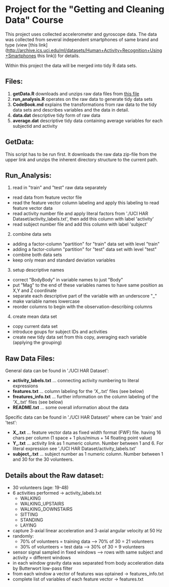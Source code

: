# Project for the "Getting and Cleaning Data" Course

This project uses collected accelerometer and gyroscope data.
The data was collected from several independent smartphones of
same brand and type (view [this link](http://archive.ics.uci.edu/ml/datasets/Human+Activity+Recognition+Using+Smartphones this link))
for details.

Within this project the data will be merged into tidy R data sets.

## Files:
1. **getData.R** downloads and unzips raw data files from [this file](https://d396qusza40orc.cloudfront.net/getdata%2Fprojectfiles%2FUCI%20HAR%20Dataset.zip)
2. **run_analysis.R** operates on the raw data to generate tidy data sets
3. **CodeBook.md** explains the transformations from raw data to the tidy data sets and describes variables and the data in detail.
4. **data.dat** descriptive tidy form of raw data
5. **average.dat** descriptive tidy data containing average variables for each subjectid and activity

## GetData:
This script has to be run first. It downloads the raw data zip-file from the upper link
and unzips the inherent directory structure to the current path.

## Run_Analysis:
1. read in "train" and "test" raw data separately
  - read data from feature vector file
  - read the feature vector column labeling and apply this labeling to read feature vector data
  - read activity number file and apply literal factors from './UCI HAR Dataset/activity_labels.txt', then add this column with label 'activity'
  - read subject number file and add this column with label 'subject'
2. combine data sets
  - adding a factor-column "partition" for "train" data set with level "train"
  - adding a factor-column "partition" for "test" data set with level "test"
  - combine both data sets
  - keep only mean and standard deviation variables
3. setup descriptive names
  - correct "BodyBody" in variable names to just "Body"
  - put "Mag" to the end of these variables names to have same position as X,Y and Z coordinate
  - separate each descriptive part of the variable with an underscore "_"
  - make variable names lowercase
  - reorder columns to begin with the observation-describing columns
4. create mean data set
  - copy current data set
  - introduce goups for subject IDs and activities
  - create new tidy data set from this copy, averaging each variable (applying the grouping)

## Raw Data Files:
General data can be found in './UCI HAR Dataset':
- **activity_labels.txt** ... connecting activity numbering to literal expressions
- **features.txt** ... column labeling for the 'X_<set>.txt' files (see below)
- **freatures_info.txt** ... further information on the column labeling of the 'X_<set>.txt' files (see below)
- **README.txt** ... some overall information about the data

Specific data can be found in './UCI HAR Dataset/<set>' where <set> can be 'train' and 'test':
- **X_<set>.txt** ... feature vector data as fixed width format (FWF) file. having 16 chars per column (1 space + 1 plus/minus + 14 floating point value)
- **Y_<set>.txt** ... activity link as 1 numeric column. Number between 1 and 6. For literal expression see './UCI HAR Dataset/activity_labels.txt'
- **subject_<set>.txt** ... subject number as 1 numeric column. Number between 1 and 30 for the 30 volunteers.

## Details about the Raw dataset:
- 30 volunteers (age: 19-48)
- 6 activities performed -> activity_labels.txt
  - WALKING
  - WALKING_UPSTAIRS
  - WALKING_DOWNSTAIRS
  - SITTING
  - STANDING
  - LAYING
- capture 3-axial linear acceleration and 3-axial angular velocity at 50 Hz
- randomly:
  - 70% of volunteers = training data  --> 70% of 30 = 21 volunteers
  - 30% of volunteers = test data      --> 30% of 30 = 9 volunteers
- sensor signal sampled in fixed windows --> rows with same subject and activity = different windows
- in each window gravity data was separated from body acceleration data by Butterwort low-pass filter
- from each window a vector of features was optained -> features_info.txt
- complete list of variables of each feature vector -> features.txt
